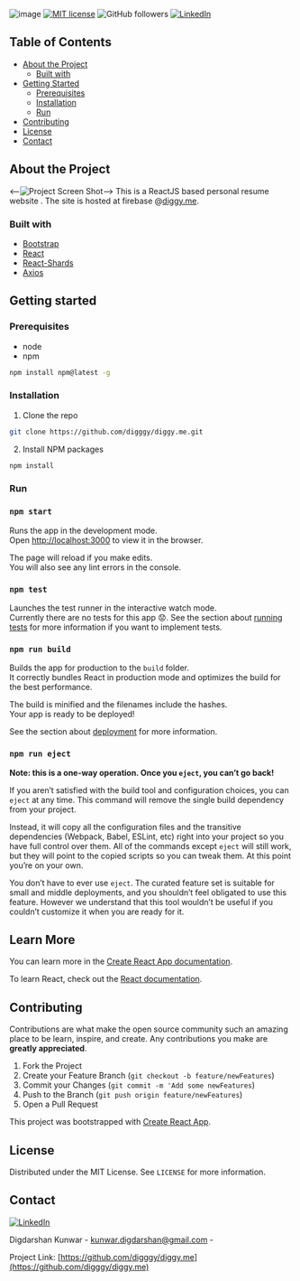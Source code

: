 ![image](https://user-images.githubusercontent.com/44882080/59285083-af301a80-8c6d-11e9-81f0-2f5ee997d586.png)
[![MIT license](https://img.shields.io/badge/License-MIT-blue.svg)](https://lbesson.mit-license.org/)
![GitHub followers](https://img.shields.io/github/followers/digggy?style=social)
[![LinkedIn][linkedin-shield]][linkedin-url]

## Table of Contents

* [About the Project](#about-the-project)
    * [Built with](#built-with)
* [Getting Started](#getting-started)
    * [Prerequisites](#prerequisites)
    * [Installation](#installation)
    * [Run](#run)
* [Contributing](#contributing)
* [License](#license)
* [Contact](#contact)

## About the Project
<--![Project Screen Shot]()-->
This is a ReactJS based personal resume website . The site is hosted at firebase @[diggy.me]("https://diggy.me").

### Built with
* [Bootstrap](https://getbootstrap.com)
* [React](https://reactjs.org/)
* [React-Shards](https://github.com/DesignRevision/shards-react)
* [Axios]()

## Getting started

### Prerequisites
* node    
* npm
```sh
npm install npm@latest -g
```

### Installation
1. Clone the repo
```sh
git clone https://github.com/digggy/diggy.me.git
```
2. Install NPM packages
```sh
npm install
```

### Run

### `npm start`

Runs the app in the development mode.<br>
Open [http://localhost:3000](http://localhost:3000) to view it in the browser.

The page will reload if you make edits.<br>
You will also see any lint errors in the console.

### `npm test`

Launches the test runner in the interactive watch mode.<br>
Currently there are no tests for this app 😟. 
See the section about [running tests](https://facebook.github.io/create-react-app/docs/running-tests) for more information if you want to implement tests.

### `npm run build`

Builds the app for production to the `build` folder.<br>
It correctly bundles React in production mode and optimizes the build for the best performance.

The build is minified and the filenames include the hashes.<br>
Your app is ready to be deployed!

See the section about [deployment](https://facebook.github.io/create-react-app/docs/deployment) for more information.


### `npm run eject`

**Note: this is a one-way operation. Once you `eject`, you can’t go back!**

If you aren’t satisfied with the build tool and configuration choices, you can `eject` at any time. This command will remove the single build dependency from your project.

Instead, it will copy all the configuration files and the transitive dependencies (Webpack, Babel, ESLint, etc) right into your project so you have full control over them. All of the commands except `eject` will still work, but they will point to the copied scripts so you can tweak them. At this point you’re on your own.

You don’t have to ever use `eject`. The curated feature set is suitable for small and middle deployments, and you shouldn’t feel obligated to use this feature. However we understand that this tool wouldn’t be useful if you couldn’t customize it when you are ready for it.

## Learn More

You can learn more in the [Create React App documentation](https://facebook.github.io/create-react-app/docs/getting-started).

To learn React, check out the [React documentation](https://reactjs.org/).

## Contributing

Contributions are what make the open source community such an amazing place to be learn, inspire, and create. Any contributions you make are **greatly appreciated**.

1. Fork the Project
2. Create your Feature Branch (`git checkout -b feature/newFeatures`)
3. Commit your Changes (`git commit -m 'Add some newFeatures`)
4. Push to the Branch (`git push origin feature/newFeatures`)
5. Open a Pull Request

This project was bootstrapped with [Create React App](https://github.com/facebook/create-react-app).

## License

Distributed under the MIT License. See `LICENSE` for more information.

## Contact
[![LinkedIn][linkedin-shield]][linkedin-url]

Digdarshan Kunwar - kunwar.digdarshan@gmail.com - 

Project Link: [https://github.com/digggy/diggy.me](https://github.com/digggy/diggy.me)

<!-- Sources for  imgages and the links -->
[linkedin-shield]: https://img.shields.io/badge/-LinkedIn-black.svg?style=flat-square&logo=linkedin&colorB=555
[linkedin-url]: https://www.linkedin.com/in/digdarshankunwar/
